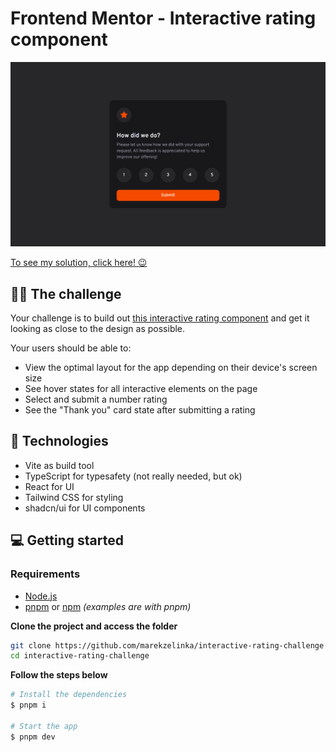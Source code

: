 # Frontend Mentor - Interactive rating component

![](./screenshot.png)

[To see my solution, click here! 😉](https://interactive-rating-challenge-wine.vercel.app/)

## 👩‍💻 The challenge

Your challenge is to build out [this interactive rating component](https://www.frontendmentor.io/challenges/interactive-rating-component-koxpeBUmI) and get it looking as close to the design as possible.

Your users should be able to:

- View the optimal layout for the app depending on their device's screen size
- See hover states for all interactive elements on the page
- Select and submit a number rating
- See the "Thank you" card state after submitting a rating

## 🚀 Technologies

- Vite as build tool
- TypeScript for typesafety (not really needed, but ok)
- React for UI
- Tailwind CSS for styling
- shadcn/ui for UI components

## 💻 Getting started

### Requirements

- [Node.js](https://nodejs.org/en/)
- [pnpm](https://pnpm.io/) or [npm](https://www.npmjs.com/) _(examples are with pnpm)_

**Clone the project and access the folder**

```bash
git clone https://github.com/marekzelinka/interactive-rating-challenge
cd interactive-rating-challenge
```

**Follow the steps below**

```bash
# Install the dependencies
$ pnpm i

# Start the app
$ pnpm dev
```
